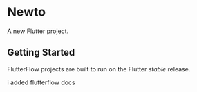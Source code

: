 # Newto

A new Flutter project.

## Getting Started

FlutterFlow projects are built to run on the Flutter _stable_ release.

i added flutterflow docs

